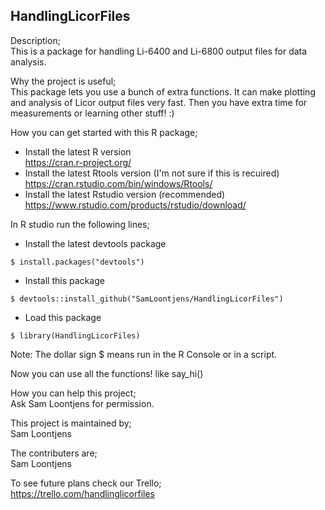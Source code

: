 ## HandlingLicorFiles

Description;\
This is a package for handling Li-6400 and Li-6800 output files for data analysis.

Why the project is useful;\
This package lets you use a bunch of extra functions. It can make plotting and analysis of Licor output files very fast. Then you have extra time for measurements or learning other stuff! :)

How you can get started with this R package;
- Install the latest R version\
  https://cran.r-project.org/
- Install the latest Rtools version (I'm not sure if this is recuired)\
  https://cran.rstudio.com/bin/windows/Rtools/
- Install the latest Rstudio version (recommended)
  https://www.rstudio.com/products/rstudio/download/

In R studio run the following lines;
- Install the latest devtools package        
```
$ install.packages("devtools")
```
- Install this package 
```
$ devtools::install_github("SamLoontjens/HandlingLicorFiles")
```
- Load this package                      
```
$ library(HandlingLicorFiles)
```
Note: The dollar sign $ means run in the R Console or in a script.

Now you can use all the functions! like say_hi()

How you can help this project;\
Ask Sam Loontjens for permission.

This project is maintained by;\
Sam Loontjens

The contributers are;\
Sam Loontjens

To see future plans check our Trello;\
https://trello.com/handlinglicorfiles

